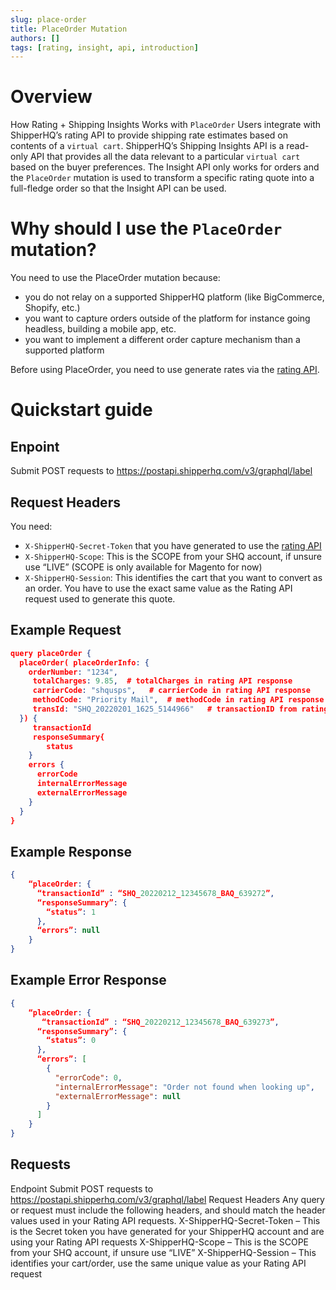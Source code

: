 ```yaml
---
slug: place-order
title: PlaceOrder Mutation
authors: []
tags: [rating, insight, api, introduction]
---
```


# Overview

How Rating + Shipping Insights Works with `PlaceOrder`
Users integrate with ShipperHQ’s rating API to provide shipping rate estimates based on contents of a `virtual cart`. ShipperHQ’s Shipping Insights API is a read-only API that provides all the data relevant to a particular `virtual cart` based on the buyer preferences. The Insight API only works for orders and the `PlaceOrder` mutation is used to transform a specific rating quote into a full-fledge order so that the Insight API can be used.

# Why should I use the `PlaceOrder` mutation?

You need to use the PlaceOrder mutation because:
* you do not relay on a supported ShipperHQ platform (like BigCommerce, Shopify, etc.)
* you want to capture orders outside of the platform for instance going headless, building a mobile app, etc.
* you want to implement a different order capture mechanism than a supported platform 
  
Before using PlaceOrder, you need to use generate rates via the [rating API](/docs/rate/overview). 

# Quickstart guide

## Enpoint
Submit POST requests to  https://postapi.shipperhq.com/v3/graphql/label

## Request Headers
You need:
* `X-ShipperHQ-Secret-Token` that you have generated to use the [rating API](/docs/rate/overview)
* `X-ShipperHQ-Scope`: This is the SCOPE from your SHQ account, if unsure use “LIVE” (SCOPE is only available for Magento for now)
* `X-ShipperHQ-Session`: This identifies the cart that you want to convert as an order. You have to use the exact same value as the Rating API request used to generate this quote.
  

## Example Request
```json title="Example Request"
query placeOrder {
  placeOrder( placeOrderInfo: {
    orderNumber: "1234",      
     totalCharges: 9.85,  # totalCharges in rating API response
     carrierCode: "shqusps",   # carrierCode in rating API response   
     methodCode: "Priority Mail",  # methodCode in rating API response
     transId: "SHQ_20220201_1625_5144966"   # transactionID from rating API response
  }) {
     transactionId
     responseSummary{
        status
    }
    errors {
      errorCode
      internalErrorMessage
      externalErrorMessage
    }
  }
}
```

## Example Response
```json title="Example response"
{
    “placeOrder: {
      “transactionId” : “SHQ_20220212_12345678_BAQ_639272”,
      “responseSummary”: {
        “status”: 1
      },
      “errors”: null
    }
}
```

## Example Error Response
```json title="Error response"
{
    “placeOrder: {
       “transactionId” : “SHQ_20220212_12345678_BAQ_639273”,
      “responseSummary”: {
        “status”: 0
      },
      “errors”: [
        {
          "errorCode": 0,
          "internalErrorMessage": "Order not found when looking up",
          "externalErrorMessage": null
        }
      ]
    }
}
```

## Requests
Endpoint
Submit POST requests to  https://postapi.shipperhq.com/v3/graphql/label
Request Headers
Any query or request must include the following headers, and should match the header values used in your Rating API requests.
X-ShipperHQ-Secret-Token – This is the Secret token you have generated for your ShipperHQ account and are using your Rating API requests
X-ShipperHQ-Scope – This is the SCOPE from your SHQ account, if unsure use “LIVE”
X-ShipperHQ-Session – This identifies your cart/order, use the same unique value as your Rating API request

